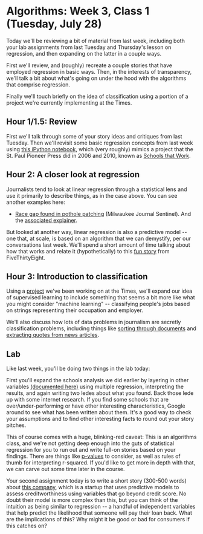 # Algorithms: Week 3, Class 1 (Tuesday, July 28)

Today we'll be reviewing a bit of material from last week, including both your lab assignments from last Tuesday and Thursday's lesson on regression, and then expanding on the latter in a couple ways.

First we'll review, and (roughly) recreate a couple stories that have employed regression in basic ways. Then, in the interests of transparency, we'll talk a bit about what's going on under the hood with the algorithms that comprise regression.

Finally we'll touch briefly on the idea of classification using a portion of a project we're currently implementing at the Times.

## Hour 1/1.5: Review

First we'll talk through some of your story ideas and critiques from last Tuesday. Then we'll revisit some basic regression concepts from last week using [this iPython notebook](https://github.com/datapolitan/lede_algorithms/blob/master/class3_1/regression_review.ipynb), which (very roughly) mimics a project that the St. Paul Pioneer Press did in 2006 and 2010, known as [Schools that Work](http://www.twincities.com/ci_15487174).

## Hour 2: A closer look at regression

Journalists tend to look at linear regression through a statistical lens and use it primarily to describe things, as in the case above. You can see another examples here:

  - [Race gap found in pothole patching](http://www.jsonline.com/watchdog/watchdogreports/32580034.html) (Milwaukee Journal Sentinel). And the [associated explainer](http://www.jsonline.com/news/milwaukee/32580074.html).

But looked at another way, linear regression is also a predictive model -- one that, at scale, is based on an algorithm that we can demystify, per our conversations last week. We'll spend a short amount of time talking about how that works and relate it (hypothetically) to this [fun story](http://fivethirtyeight.com/features/donald-trump-is-the-worlds-greatest-troll/) from FiveThirtyEight.

## Hour 3: Introduction to classification

Using a [project](https://github.com/datapolitan/lede_algorithms/blob/master/class3_1/classification.ipynb) we've been working on at the Times, we'll expand our idea of supervised learning to include something that seems a bit more like what you might consider "machine learning" -- classifying people's jobs based on strings representing their occupation and employer.

We'll also discuss how lots of data problems in journalism are secretly classification problems, including things like [sorting through documents](https://github.com/cjdd3b/nicar2014/tree/master/lightning-talk/naive-bayes) and [extracting quotes from news articles](https://github.com/cjdd3b/citizen-quotes).

## Lab

Like last week, you'll be doing two things in the lab today:

First you'll expand the schools analysis we did earlier by layering in other variables [(documented here)](http://www.cde.ca.gov/ta/ac/ap/reclayout12b.asp) using multiple regression, interpreting the results, and again writing two ledes about what you found. Back those lede up with some internet research. If you find some schools that are over/under-performing or have other interesting characteristics, Google around to see what has been written about them. It's a good way to check your assumptions and to find other interesting facts to round out your story pitches.

This of course comes with a huge, blinking-red caveat: This is an algorithms class, and we're not getting deep enough into the guts of statistical regression for you to run out and write full-on stories based on your findings. There are things like [p-values](http://blog.minitab.com/blog/adventures-in-statistics/how-to-interpret-regression-analysis-results-p-values-and-coefficients) to consider, as well as rules of thumb for interpreting r-squared. If you'd like to get more in depth with that, we can carve out some time later in the course.

Your second assignment today is to write a short story (300-500 words) about [this company](https://www.upstart.com/), which is a startup that uses predictive models to assess creditworthiness using variables that go beyond credit score. No doubt their model is more complex than this, but you can think of the intuition as being similar to regression -- a handful of independent variables that help predict the likelihood that someone will pay their loan back. What are the implications of this? Why might it be good or bad for consumers if this catches on?